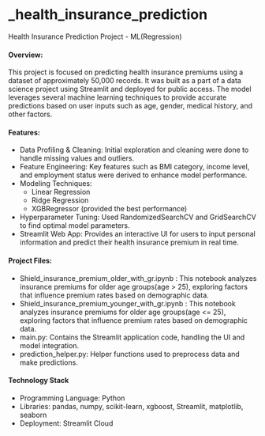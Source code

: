 # _health_insurance_prediction
Health Insurance Prediction Project - ML(Regression)

#### Overview:
This project is focused on predicting health insurance premiums using a dataset of approximately 50,000 records. It was built as a part of a data science project using Streamlit and deployed for public access. The model leverages several machine learning techniques to provide accurate predictions based on user inputs such as age, gender, medical history, and other factors.

#### Features:
* Data Profiling & Cleaning: Initial exploration and cleaning were done to handle missing values and outliers.
* Feature Engineering: Key features such as BMI category, income level, and employment status were derived to enhance model performance.
* Modeling Techniques:
  * Linear Regression
  * Ridge Regression
  * XGBRegressor (provided the best performance)
* Hyperparameter Tuning: Used RandomizedSearchCV and GridSearchCV to find optimal model parameters.
* Streamlit Web App: Provides an interactive UI for users to input personal information and predict their health insurance premium in real time.

#### Project Files:
* Shield_insurance_premium_older_with_gr.ipynb : This notebook analyzes insurance premiums for older age groups(age > 25), exploring factors that influence premium rates based on demographic data.
* Shield_insurance_premium_younger_with_gr.ipynb : This notebook analyzes insurance premiums for older age groups(age <= 25), exploring factors that influence premium rates based on demographic data.
* main.py: Contains the Streamlit application code, handling the UI and model integration.
* prediction_helper.py: Helper functions used to preprocess data and make predictions.

#### Technology Stack
* Programming Language: Python
* Libraries: pandas, numpy, scikit-learn, xgboost, Streamlit, matplotlib, seaborn
* Deployment: Streamlit Cloud
